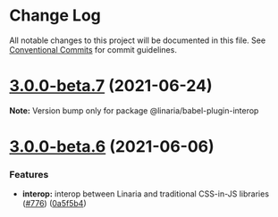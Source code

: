 # Change Log

All notable changes to this project will be documented in this file.
See [Conventional Commits](https://conventionalcommits.org) for commit guidelines.

# [3.0.0-beta.7](https://github.com/callstack/linaria/tree/master/packages/interop/compare/v3.0.0-beta.6...v3.0.0-beta.7) (2021-06-24)

**Note:** Version bump only for package @linaria/babel-plugin-interop





# [3.0.0-beta.6](https://github.com/callstack/linaria/tree/master/packages/interop/compare/v3.0.0-beta.5...v3.0.0-beta.6) (2021-06-06)


### Features

* **interop:** interop between Linaria and traditional CSS-in-JS libraries ([#776](https://github.com/callstack/linaria/tree/master/packages/interop/issues/776)) ([0a5f5b4](https://github.com/callstack/linaria/tree/master/packages/interop/commit/0a5f5b440506bfa24724d4a91e519c48d6f6c69b))
